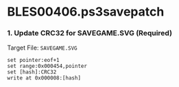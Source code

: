 # BLES00406.ps3savepatch

### 1. Update CRC32 for SAVEGAME.SVG (Required)

Target File: `SAVEGAME.SVG`

```
set pointer:eof+1
set range:0x000454,pointer
set [hash]:CRC32
write at 0x000008:[hash]
```

